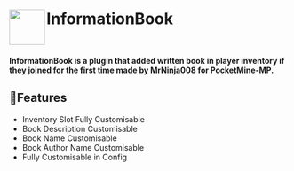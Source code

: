 <h1>InformationBook<img src="" height="64" width="64" align="left" alt=""></h1><br>

<b>InformationBook is a plugin that added written book in player inventory if they joined for the first time made by MrNinja008 for PocketMine-MP.</b><br>

## 🌴Features

- Inventory Slot Fully Customisable 
- Book Description Customisable
- Book Name Customisable
- Book Author Name Customisable
- Fully Customisable in Config
